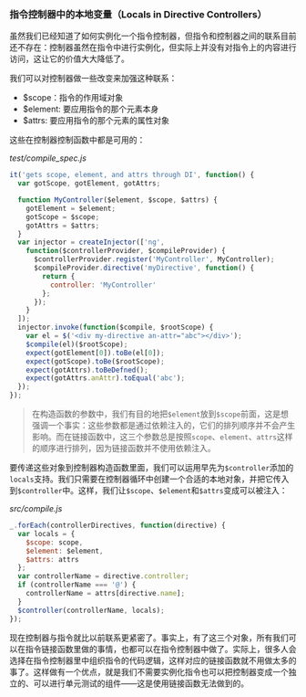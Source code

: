 ### 指令控制器中的本地变量（Locals in Directive Controllers）

虽然我们已经知道了如何实例化一个指令控制器，但指令和控制器之间的联系目前还不存在：控制器虽然在指令中进行实例化，但实际上并没有对指令上的内容进行访问，这让它的价值大大降低了。

我们可以对控制器做一些改变来加强这种联系：

- $scope：指令的作用域对象
- $element: 要应用指令的那个元素本身
- $attrs: 要应用指令的那个元素的属性对象

这些在控制器控制函数中都是可用的：

_test/compile_spec.js_

```js
it('gets scope, element, and attrs through DI', function() {
  var gotScope, gotElement, gotAttrs;

  function MyController($element, $scope, $attrs) {
    gotElement = $element;
    gotScope = $scope;
    gotAttrs = $attrs;
  }
  var injector = createInjector(['ng',
    function($controllerProvider, $compileProvider) {
      $controllerProvider.register('MyController', MyController);
      $compileProvider.directive('myDirective', function() {
        return {
          controller: 'MyController'
        };
      });
    }
  ]);
  injector.invoke(function($compile, $rootScope) {
    var el = $('<div my-directive an-attr="abc"></div>');
    $compile(el)($rootScope);
    expect(gotElement[0]).toBe(el[0]);
    expect(gotScope).toBe($rootScope);
    expect(gotAttrs).toBeDefned();
    expect(gotAttrs.anAttr).toEqual('abc');
  });
});
```

> 在构造函数的参数中，我们有目的地把`$element`放到`$scope`前面，这是想强调一个事实：这些参数都是通过依赖注入的，它们的排列顺序并不会产生影响。而在链接函数中，这三个参数总是按照`scope`、`element`、`attrs`这样的顺序进行排列，因为链接函数并不使用依赖注入。

要传递这些对象到控制器构造函数里面，我们可以运用早先为`$controller`添加的`locals`支持。我们只需要在控制器循环中创建一个合适的本地对象，并把它传入到`$controller`中。这样，我们让`$scope`、`$element`和`$attrs`变成可以被注入：

_src/compile.js_

```js
_.forEach(controllerDirectives, function(directive) {
  var locals = {
    $scope: scope,
    $element: $element,
    $attrs: attrs
  };
  var controllerName = directive.controller;
  if (controllerName === '@') {
    controllerName = attrs[directive.name];
  }
  $controller(controllerName, locals);
});
```

现在控制器与指令就比以前联系更紧密了。事实上，有了这三个对象，所有我们可以在指令链接函数里做的事情，也都可以在指令控制器中做了。实际上，很多人会选择在指令控制器里中组织指令的代码逻辑，这样对应的链接函数就不用做太多的事了。这样做有一个优点，就是我们不需要实例化指令也可以把控制器变成一个独立的、可以进行单元测试的组件——这是使用链接函数无法做到的。